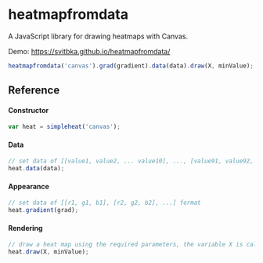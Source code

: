 heatmapfromdata
===============

A JavaScript library for drawing heatmaps with Canvas.

Demo: https://svitbka.github.io/heatmapfromdata/

```js
heatmapfromdata('canvas').grad(gradient).data(data).draw(X, minValue);
```

## Reference

#### Constructor

```js
var heat = simpleheat('canvas');
```

#### Data

```js
// set data of [[value1, value2, ... value10], ..., [value91, value92, ... value100]] format
heat.data(data);
```

#### Appearance

```js
// set data of [[r1, g1, b1], [r2, g2, b2], ...] format
heat.gradient(grad);
```

#### Rendering

```js
// draw a heat map using the required parameters, the variable X is calculated as follows: X = (The number of colors in the gradient) / (the sum of the modules of the maximum and minimum values in the data array), and the variable MinValue - the minimum values in the array data 
heat.draw(X, minValue);
```
